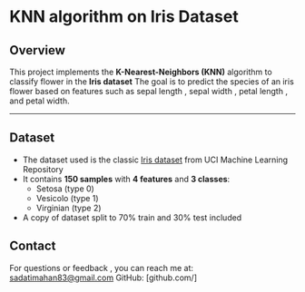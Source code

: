 # KNN algorithm on Iris Dataset
## Overview
This project implements the **K-Nearest-Neighbors (KNN)** algorithm to classify flower in the **Iris dataset**
The goal is to predict the species of an iris flower based on features such as sepal length , sepal width , petal length
, and petal width.

---
## Dataset
- The dataset used is the classic [Iris dataset](https://archive.ics.uci.edu/dataset/53/iris) from UCI Machine Learning Repository
- It contains **150 samples** with **4 features** and **3 classes**:
  - Setosa (type 0)
  - Vesicolo (type 1)
  - Virginian (type 2)
- A copy of dataset split to 70% train and 30% test included

## Contact
For questions or feedback , you can reach me at:
[sadatimahan83@gmail.com](mailto:sadatimahan83@gmail.com)
GitHub:
[github.com/]